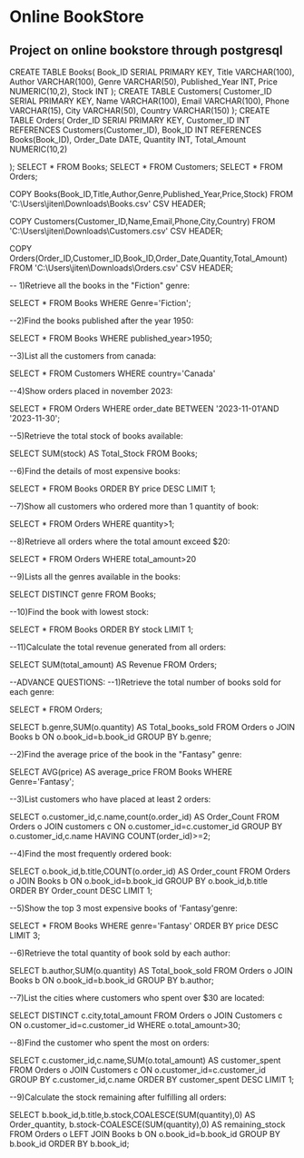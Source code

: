 # Online BookStore
## Project on online bookstore through postgresql


CREATE TABLE Books(
			Book_ID SERIAL PRIMARY KEY,
			Title VARCHAR(100),
			Author VARCHAR(100),
			Genre VARCHAR(50),
			Published_Year INT,
			Price NUMERIC(10,2),
			Stock INT
);
CREATE TABLE Customers(
			Customer_ID SERIAL PRIMARY KEY,
			Name VARCHAR(100),
			Email VARCHAR(100),
			Phone VARCHAR(15),
			City VARCHAR(50),
			Country VARCHAR(150)
);
CREATE TABLE Orders(
			Order_ID SERIAl PRIMARY KEY,
			Customer_ID INT REFERENCES Customers(Customer_ID),
			Book_ID INT REFERENCES Books(Book_ID),
			Order_Date DATE,
			Quantity INT, 
			Total_Amount NUMERIC(10,2)
			
);
SELECT * FROM Books;
SELECT * FROM Customers;
SELECT * FROM Orders;

COPY Books(Book_ID,Title,Author,Genre,Published_Year,Price,Stock)
FROM 'C:\Users\jiten\Downloads\Books.csv'
CSV HEADER;

COPY Customers(Customer_ID,Name,Email,Phone,City,Country)
FROM '‪C:\Users\jiten\Downloads\Customers.csv‪‪‪'
CSV HEADER;

COPY Orders(Order_ID,Customer_ID,Book_ID,Order_Date,Quantity,Total_Amount)
FROM 'C:\Users\jiten\Downloads\Orders.csv'
CSV HEADER;

-- 1)Retrieve all the books in the "Fiction" genre:

SELECT * FROM Books
WHERE Genre='Fiction';

--2)Find the books published after the year 1950:

SELECT * FROM Books
WHERE published_year>1950;

--3)List all the customers from canada:

SELECT * FROM Customers
WHERE country='Canada'

--4)Show orders placed in november 2023:

SELECT * FROM Orders
WHERE order_date BETWEEN '2023-11-01'AND '2023-11-30';

--5)Retrieve the total stock of books available:

SELECT SUM(stock) AS Total_Stock FROM Books;

--6)Find the details of most expensive books:

SELECT * FROM Books ORDER BY price DESC LIMIT 1;

--7)Show all customers who ordered more than 1 quantity of book:

SELECT * FROM Orders WHERE quantity>1;

--8)Retrieve all orders where the total amount exceed $20:

SELECT * FROM Orders WHERE total_amount>20

--9)Lists all the genres available in the books:

SELECT DISTINCT genre FROM Books;

--10)Find the book with lowest stock:

SELECT * FROM Books ORDER BY stock LIMIT 1;

--11)Calculate the total revenue generated from all orders:

SELECT SUM(total_amount) AS Revenue FROM Orders;

--ADVANCE QUESTIONS:
--1)Retrieve the total number of books sold for each genre:

SELECT * FROM Orders;

SELECT b.genre,SUM(o.quantity) AS Total_books_sold 
FROM Orders o
JOIN Books b ON o.book_id=b.book_id
GROUP BY b.genre;

--2)Find the average price of the book in the "Fantasy" genre:

SELECT AVG(price) AS average_price
FROM Books
WHERE Genre='Fantasy';

--3)List customers who have placed at least 2 orders:

SELECT o.customer_id,c.name,count(o.order_id) AS Order_Count
FROM Orders o
JOIN customers c ON o.customer_id=c.customer_id
GROUP BY o.customer_id,c.name
HAVING COUNT(order_id)>=2;

--4)Find the most frequently ordered book:

SELECT o.book_id,b.title,COUNT(o.order_id) AS Order_count
FROM Orders o
JOIN Books b ON o.book_id=b.book_id
GROUP BY o.book_id,b.title
ORDER BY Order_count DESC LIMIT 1;

--5)Show the top 3 most expensive books of 'Fantasy'genre:

SELECT * FROM Books
WHERE genre='Fantasy'
ORDER BY price DESC LIMIT 3;

--6)Retrieve the total quantity of book sold by each author:

SELECT b.author,SUM(o.quantity) AS Total_book_sold
FROM Orders o
JOIN Books b ON o.book_id=b.book_id
GROUP BY b.author;

--7)List the cities where customers who spent over $30 are located:

SELECT DISTINCT c.city,total_amount
FROM Orders o
JOIN Customers c ON o.customer_id=c.customer_id
WHERE o.total_amount>30;

--8)Find the customer who spent the most on orders:

SELECT c.customer_id,c.name,SUM(o.total_amount) AS customer_spent
FROM Orders o
JOIN Customers c ON o.customer_id=c.customer_id
GROUP BY c.customer_id,c.name
ORDER BY customer_spent DESC LIMIT 1;

--9)Calculate the stock remaining after fulfilling all orders:

SELECT b.book_id,b.title,b.stock,COALESCE(SUM(quantity),0) AS Order_quantity,
b.stock-COALESCE(SUM(quantity),0) AS remaining_stock
FROM Orders o
LEFT JOIN Books b ON o.book_id=b.book_id
GROUP BY b.book_id ORDER BY b.book_id;


